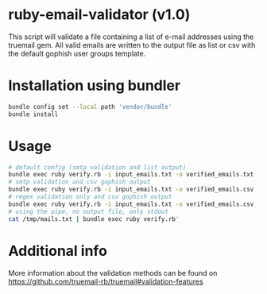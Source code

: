 # ruby-email-validator (v1.0)
This script will validate a file containing a list of e-mail addresses using the truemail gem. All valid emails are written to the output file as list or csv with the default gophish user groups template.

# Installation using bundler
```zsh
bundle config set --local path 'vendor/bundle'
bundle install
```
# Usage
 ```zsh
# default config (smtp validation and list output) 
bundle exec ruby verify.rb -i input_emails.txt -o verified_emails.txt
# smtp validation and csv gophish output
bundle exec ruby verify.rb -i input_emails.txt -o verified_emails.csv -f gophish
# regex validation only and csv gophish output
bundle exec ruby verify.rb -i input_emails.txt -o verified_emails.csv -f gophish -m regex
# using the pipe, no output file, only stdout
cat /tmp/mails.txt | bundle exec ruby verify.rb'
```

# Additional info
More information about the validation methods can be found on https://github.com/truemail-rb/truemail#validation-features